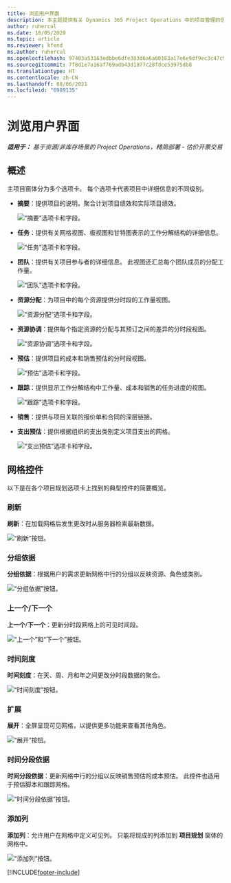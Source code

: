 ```yaml
---
title: 浏览用户界面
description: 本主题提供有关 Dynamics 365 Project Operations 中的项目管理的信息。
author: ruhercul
ms.date: 10/05/2020
ms.topic: article
ms.reviewer: kfend
ms.author: ruhercul
ms.openlocfilehash: 97483a53163edbbe6dfe383d6a6a60183a17e6e9df9ec3c47c9f33aef88aea3e
ms.sourcegitcommit: 7f8d1e7a16af769adb43d1877c28fdce53975db8
ms.translationtype: HT
ms.contentlocale: zh-CN
ms.lasthandoff: 08/06/2021
ms.locfileid: "6989135"
---
```

# <a name="navigating-the-user-interface"></a>浏览用户界面

_**适用于：** 基于资源/非库存场景的 Project Operations，精简部署 - 估价开票交易_

## <a name="overview"></a>概述

主项目窗体分为多个选项卡。 每个选项卡代表项目中详细信息的不同级别。

- **摘要**：提供项目的说明，聚合计划项目绩效和实际项目绩效。

    ![“摘要”选项卡和字段。](media/navigation7.png)

- **任务**：提供有关网格视图、板视图和甘特图表示的工作分解结构的详细信息。

    ![“任务”选项卡和字段。](media/navigation8.png)

- **团队**：提供有关项目参与者的详细信息。 此视图还汇总每个团队成员的分配工作量。

    ![“团队”选项卡和字段。](media/navigation9.png)

- **资源分配**：为项目中的每个资源提供分时段的工作量视图。

    ![“资源分配”选项卡和字段。](media/navigation10.png)

- **资源协调**：提供每个指定资源的分配与其预订之间的差异的分时段视图。

    ![“资源协调”选项卡和字段。](media/navigation11.png)

- **预估**：提供项目的成本和销售预估的分时段视图。

    ![“预估”选项卡和字段。](media/navigation12.png)

- **跟踪**：提供显示工作分解结构中工作量、成本和销售的任务进度的视图。

    ![“跟踪”选项卡和字段。](media/navigation13.png)

- **销售**：提供与项目关联的报价单和合同的深层链接。

- **支出预估**：提供根据组织的支出类别定义项目支出的网格。

    ![“支出预估”选项卡和字段。](media/navigation14.png)

## <a name="grid-controls"></a>网格控件

以下是在各个项目规划选项卡上找到的典型控件的简要概览。

### <a name="refresh"></a>刷新​​

**刷新**：在加载网格后发生更改时从服务器检索最新数据。

![“刷新”按钮。](media/navigation7.png)

### <a name="group-by"></a>分组依据

**分组依据**：根据用户的需求更新网格中行的分组以反映资源、角色或类别。

![“分组依据”按钮。](media/navigation6.png)

### <a name="previousnext"></a>上一个/下一个

**上一个**/**下一个**：更新分时段网格上的可见时间段。

![“上一个”和“下一个”按钮。](media/navigation2.png)

### <a name="timescale"></a>时间刻度

**时间刻度**：在天、周、月和年之间更改分时段数据的聚合。

![“时间刻度”按钮。](media/navigation3.png)

### <a name="expand"></a>扩展

**展开**：全屏呈现可见网格，以提供更多功能来查看其他角色。

![“展开”按钮。](media/navigation4.png)

### <a name="time-phase-by"></a>时间分段依据

**时间分段依据**：更新网格中行的分组以反映销售预估的成本预估。 此控件也适用于预估脚本和跟踪网格。

![“时间分段依据”按钮。](media/navigation0.png)

### <a name="add-column"></a>添加列

**添加列**：允许用户在网格中定义可见列。 只能将现成的列添加到 **项目规划** 窗体的网格中。

![“添加列”按钮。](media/navigation5.png)


[!INCLUDE[footer-include](../includes/footer-banner.md)]